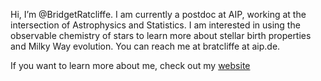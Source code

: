 Hi, I’m @BridgetRatcliffe. I am currently a postdoc at AIP, working at the intersection of Astrophysics and Statistics. I am interested in using the observable chemistry of stars to learn more about stellar birth properties and Milky Way evolution. You can reach me at bratcliffe at aip.de. 

If you want to learn more about me, check out my [website](https://bridgetratcliffe.github.io/)

<!---
BridgetRatcliffe/BridgetRatcliffe is a ✨ special ✨ repository because its `README.md` (this file) appears on your GitHub profile.
You can click the Preview link to take a look at your changes.
--->

